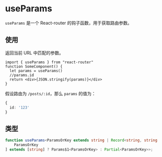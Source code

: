 # useParams

`useParams` 是一个 React-router 的钩子函数，用于获取路由参数。

## 使用

返回当前 URL 中匹配的参数。

```tsx
import { useParams } from "react-router"
function SomeComponent() {
  let params = useParams()
  //params.id
  return <div>{JSON.stringify(params)}</div>
}
```

假设路由为 `/posts/:id`，那么 `params` 的值为：

```ts
{
  id: '123'
}
```

## 类型

```ts
function useParams<ParamsOrKey extends string | Record<string, string | undefined> = string>(): Readonly<[
    ParamsOrKey
] extends [string] ? Params$1<ParamsOrKey> : Partial<ParamsOrKey>>;
```


